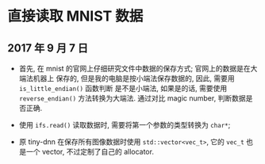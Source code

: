 # 直接读取 MNIST 数据

## 2017 年 9 月 7 日

+ 首先, 在 mnist 的官网上仔细研究文件中数据的保存方式; 官网上的数据是在大端法机器上
保存的, 但是我的电脑是按小端法保存数据的, 因此, 需要用 `is_little_endian()` 函数判断
是不是小端法, 如果是的话, 需要使用 `reverse_endian()` 方法转换为大端法. 通过对比 magic
number, 判断数据是否正确.

+ 使用 `ifs.read()` 读取数据时, 需要将第一个参数的类型转换为 `char*`;

+ 原 tiny-dnn 在保存所有图像数据时使用 `std::vector<vec_t>`, 它的 `vec_t` 也是一个
vector, 不过定制了自己的 allocator.
